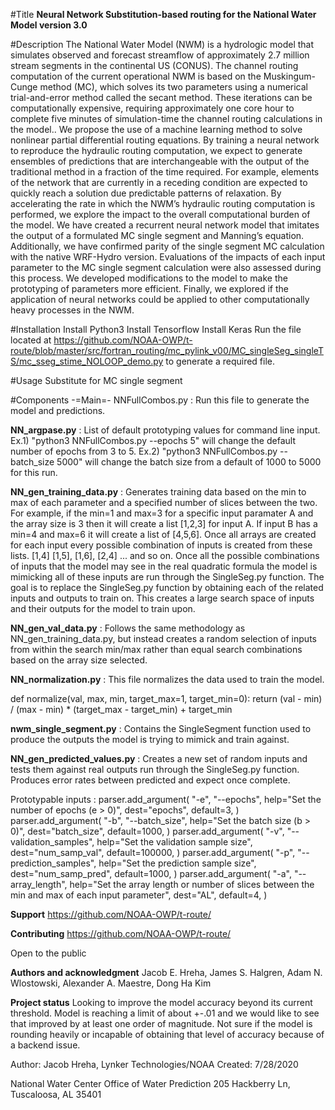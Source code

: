 #Title
**Neural Network Substitution-based routing for the National Water Model
version 3.0**

#Description
The National Water Model (NWM) is a hydrologic model that simulates observed and forecast
streamflow of approximately 2.7 million stream segments in the continental US (CONUS). The
channel routing computation of the current operational NWM is based on the Muskingum-Cunge
method (MC), which solves its two parameters using a numerical trial-and-error method called
the secant method. These iterations can be computationally expensive, requiring approximately one
core hour to complete five minutes of simulation-time the channel routing calculations in the model..
We propose the use of a machine learning method to solve nonlinear partial differential routing
equations. By training a neural network to reproduce the hydraulic routing computation, we
expect to generate ensembles of predictions that are interchangeable with the output of the
traditional method in a fraction of the time required. For example, elements of the network that
are currently in a receding condition are expected to quickly reach a solution due predictable
patterns of relaxation. By accelerating the rate in which the NWM’s hydraulic routing
computation is performed, we explore the impact to the overall computational burden of the
model.
We have created a recurrent neural network model that imitates the output of a formulated MC
single segment and Manning’s equation. Additionally, we have confirmed parity of the single
segment MC calculation with the native WRF-Hydro version. Evaluations of the impacts of each
input parameter to the MC single segment calculation were also assessed during this process.
We developed modifications to the model to make the prototyping of parameters more efficient.
Finally, we explored if the application of neural networks could be applied to other
computationally heavy processes in the NWM.

#Installation
Install Python3
Install Tensorflow
Install Keras
Run the file located at  https://github.com/NOAA-OWP/t-route/blob/master/src/fortran_routing/mc_pylink_v00/MC_singleSeg_singleTS/mc_sseg_stime_NOLOOP_demo.py to generate a required file.

#Usage
Substitute for MC single segment

#Components
-=Main=- NNFullCombos.py :
Run this file to generate the model and predictions.

**NN_argpase.py** :
List of default prototyping values for command line input. Ex.1) "python3 NNFullCombos.py --epochs 5" will change the default number of epochs from 3 to 5.
Ex.2) "python3 NNFullCombos.py --batch_size 5000" will change the batch size from a default of 1000 to 5000 for this run. 

**NN_gen_training_data.py** : 
Generates training data based on the min to max of each parameter and a specified number of slices between the two. For example, if the min=1 and max=3 for
a specific input paramater A and the array size is 3 then it will create a list [1,2,3] for input A. If input B has a min=4 and max=6 it will create a list of [4,5,6]. Once all arrays 
are created for each input every possible combination of inputs is created from these lists. [1,4] [1,5], [1,6], [2,4] ... and so on. Once all the possible combinations of inputs that the model may see in the 
real quadratic formula the model is mimicking all of these inputs are run through the SingleSeg.py function. The goal is to replace the SingleSeg.py function by obtaining each of the related inputs and outputs to train on. This creates a large
search space of inputs and their outputs for the model to train upon.

**NN_gen_val_data.py** :
Follows the same methodology as NN_gen_training_data.py, but instead creates a random selection of inputs from within the search min/max rather than equal search combinations based on the array size selected.

**NN_normalization.py** :
This file normalizes the data used to train the model.

def normalize(val, max, min, target_max=1, target_min=0):
    return (val - min) / (max - min) * (target_max - target_min) + target_min

**nwm_single_segment.py** :
Contains the SingleSegment function used to produce the outputs the model is trying to mimick and train against.

**NN_gen_predicted_values.py** :
Creates a new set of random inputs and tests them against real outputs run through the SingleSeg.py function. Produces error rates between predicted 
and expect once complete. 

Prototypable inputs :
parser.add_argument(
        "-e",
        "--epochs",
        help="Set the number of epochs (e > 0)",
        dest="epochs",
        default=3,
    )
    parser.add_argument(
        "-b",
        "--batch_size",
        help="Set the batch size (b > 0)",
        dest="batch_size",
        default=1000,
    )
    parser.add_argument(
        "-v",
        "--validation_samples",
        help="Set the validation sample size",
        dest="num_samp_val",
        default=100000,
    )
    parser.add_argument(
        "-p",
        "--prediction_samples",
        help="Set the prediction sample size",
        dest="num_samp_pred",
        default=1000,
    )
    parser.add_argument(
        "-a",
        "--array_length",
        help="Set the array length or number of slices between the min and max of each input parameter",
        dest="AL",
        default=4,
    )

**Support**
https://github.com/NOAA-OWP/t-route/

**Contributing**
https://github.com/NOAA-OWP/t-route/

Open to the public 

**Authors and acknowledgment**
Jacob E. Hreha, James S. Halgren,  Adam N. Wlostowski,  Alexander A. Maestre,  Dong Ha Kim

**Project status**
Looking to improve the model accuracy beyond its current threshold. Model is reaching a limit of about +-.01 and we would like to see that improved by at least one order of magnitude. 
Not sure if the model is rounding heavily or incapable of obtaining that level of accuracy because of a backend issue. 

Author:      Jacob Hreha, Lynker Technologies/NOAA
Created:     7/28/2020

National Water Center 
Office of Water Prediction
205 Hackberry Ln, Tuscaloosa, AL 35401

